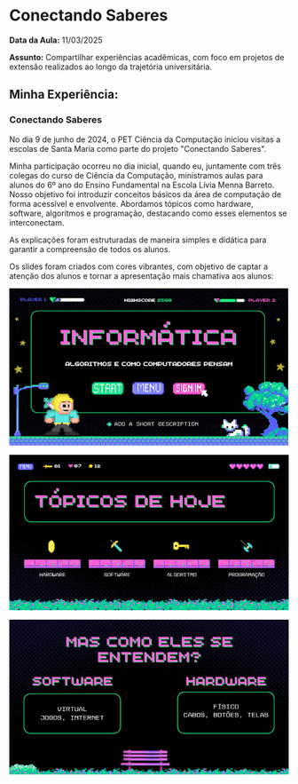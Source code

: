 # Conectando Saberes

**Data da Aula:** 11/03/2025

**Assunto:** Compartilhar experiências acadêmicas, 
com foco em projetos de extensão realizados ao longo da trajetória universitária.

## **Minha Experiência:**

### Conectando Saberes

No dia 9 de junho de 2024, o PET Ciência da Computação iniciou visitas a escolas de Santa Maria 
como parte do projeto "Conectando Saberes".

Minha participação ocorreu no dia inicial, quando eu, juntamente com três colegas do curso de Ciência da Computação,
ministramos aulas para alunos do 6º ano do Ensino Fundamental na Escola Lívia Menna Barreto. Nosso objetivo foi introduzir 
conceitos básicos da área de computação de forma acessível e envolvente.
Abordamos tópicos como hardware, software, algoritmos e programação, destacando como esses elementos se interconectam.

As explicações foram estruturadas de maneira simples e didática para garantir a compreensão de todos os alunos.

Os slides foram criados com cores vibrantes, com objetivo de captar a atenção dos alunos
e tornar a apresentação mais chamativa aos alunos:

![img.png](image/Aula2/img_2.png)

![img_1.png](image/Aula2/img.png)

![img.png](image/Aula2/img_1.png)

